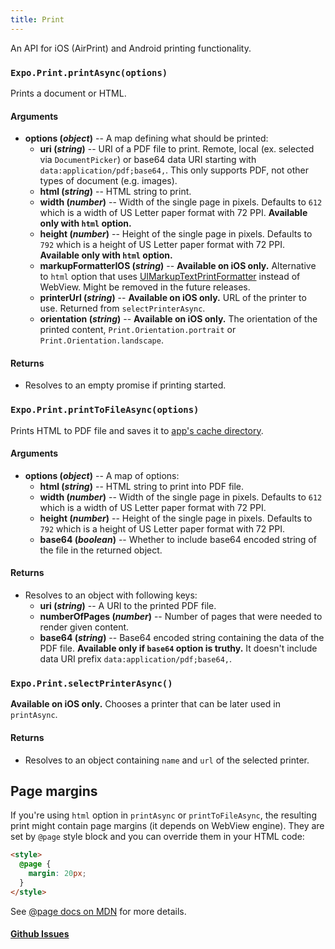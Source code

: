```yaml
---
title: Print
---
```


An API for iOS (AirPrint) and Android printing functionality.

### `Expo.Print.printAsync(options)`

Prints a document or HTML.

#### Arguments

-   **options (_object_)** -- A map defining what should be printed:
    -   **uri (_string_)** -- URI of a PDF file to print. Remote, local (ex. selected via `DocumentPicker`) or base64 data URI starting with `data:application/pdf;base64,`. This only supports PDF, not other types of document (e.g. images).
    -   **html (_string_)** -- HTML string to print.
    -   **width (_number_)** -- Width of the single page in pixels. Defaults to `612` which is a width of US Letter paper format with 72 PPI. **Available only with `html` option.**
    -   **height (_number_)** -- Height of the single page in pixels. Defaults to `792` which is a height of US Letter paper format with 72 PPI. **Available only with `html` option.**
    -   **markupFormatterIOS (_string_)** -- **Available on iOS only.** Alternative to `html` option that uses [UIMarkupTextPrintFormatter](https://developer.apple.com/documentation/uikit/uimarkuptextprintformatter) instead of WebView. Might be removed in the future releases.
    -   **printerUrl (_string_)** -- **Available on iOS only.** URL of the printer to use. Returned from `selectPrinterAsync`.
    -   **orientation (_string_)** -- **Available on iOS only.** The orientation of the printed content, `Print.Orientation.portrait` or `Print.Orientation.landscape`.

#### Returns

-   Resolves to an empty promise if printing started.

### `Expo.Print.printToFileAsync(options)`

Prints HTML to PDF file and saves it to [app's cache directory](../filesystem/#expofilesystemcachedirectory).

#### Arguments

-   **options (_object_)** -- A map of options:
    -   **html (_string_)** -- HTML string to print into PDF file.
    -   **width (_number_)** -- Width of the single page in pixels. Defaults to `612` which is a width of US Letter paper format with 72 PPI.
    -   **height (_number_)** -- Height of the single page in pixels. Defaults to `792` which is a height of US Letter paper format with 72 PPI.
    -   **base64 (_boolean_)** -- Whether to include base64 encoded string of the file in the returned object.

#### Returns

-   Resolves to an object with following keys:
    -   **uri (_string_)** -- A URI to the printed PDF file.
    -   **numberOfPages (_number_)** -- Number of pages that were needed to render given content.
    -   **base64 (_string_)** -- Base64 encoded string containing the data of the PDF file. **Available only if `base64` option is truthy.** It doesn't include data URI prefix `data:application/pdf;base64,`.

### `Expo.Print.selectPrinterAsync()`

**Available on iOS only.** Chooses a printer that can be later used in `printAsync`.

#### Returns

-   Resolves to an object containing `name` and `url` of the selected printer.

## Page margins

If you're using `html` option in `printAsync` or `printToFileAsync`, the resulting print might contain page margins (it depends on WebView engine).
They are set by `@page` style block and you can override them in your HTML code:

```html
<style>
  @page {
    margin: 20px;
  }
</style>
```

See [@page docs on MDN](https://developer.mozilla.org/en-US/docs/Web/CSS/@page) for more details.

#### [Github Issues](https://github.com/expo/expo/labels/Print)
